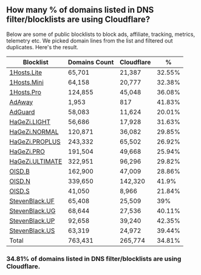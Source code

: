 ## How many % of domains listed in DNS filter/blocklists are using Cloudflare?


Below are some of public blocklists to block ads, affiliate, tracking, metrics, telemetry etc.
We picked domain lines from the list and filtered out duplicates.
Here's the result.


| Blocklist | Domains Count | Cloudflare | % |
| --- | --- | --- | --- |
| [1Hosts.Lite](https://raw.githubusercontent.com/badmojr/1Hosts/master/Lite/hosts.win) | 65,701 | 21,387 | 32.55% |
| [1Hosts.Mini](https://raw.githubusercontent.com/badmojr/1Hosts/master/mini/hosts.win) | 64,158 | 20,777 | 32.38% |
| [1Hosts.Pro](https://raw.githubusercontent.com/badmojr/1Hosts/master/Pro/hosts.win) | 124,855 | 45,048 | 36.08% |
| [AdAway](https://raw.githubusercontent.com/AdAway/adaway.github.io/master/hosts.txt) | 1,953 | 817 | 41.83% |
| [AdGuard](https://adguardteam.github.io/AdGuardSDNSFilter/Filters/filter.txt) | 58,083 | 11,624 | 20.01% |
| [HaGeZi.LIGHT](https://raw.githubusercontent.com/hagezi/dns-blocklists/main/hosts/light.txt) | 56,686 | 17,928 | 31.63% |
| [HaGeZi.NORMAL](https://raw.githubusercontent.com/hagezi/dns-blocklists/main/hosts/multi.txt) | 120,871 | 36,082 | 29.85% |
| [HaGeZi.PROPLUS](https://raw.githubusercontent.com/hagezi/dns-blocklists/main/hosts/pro.plus.txt) | 243,332 | 65,502 | 26.92% |
| [HaGeZi.PRO](https://raw.githubusercontent.com/hagezi/dns-blocklists/main/hosts/pro.txt) | 191,504 | 49,668 | 25.94% |
| [HaGeZi.ULTIMATE](https://raw.githubusercontent.com/hagezi/dns-blocklists/main/hosts/ultimate.txt) | 322,951 | 96,296 | 29.82% |
| [OISD.B](https://big.oisd.nl/dnsmasq) | 162,900 | 47,009 | 28.86% |
| [OISD.N](https://nsfw.oisd.nl/dnsmasq) | 339,650 | 142,320 | 41.9% |
| [OISD.S](https://small.oisd.nl/dnsmasq) | 41,050 | 8,966 | 21.84% |
| [StevenBlack.UF](https://raw.githubusercontent.com/StevenBlack/hosts/master/alternates/fakenews/hosts) | 65,408 | 25,509 | 39% |
| [StevenBlack.UG](https://raw.githubusercontent.com/StevenBlack/hosts/master/alternates/gambling/hosts) | 68,644 | 27,536 | 40.11% |
| [StevenBlack.UP](https://raw.githubusercontent.com/StevenBlack/hosts/master/alternates/porn/hosts) | 92,658 | 39,240 | 42.35% |
| [StevenBlack.US](https://raw.githubusercontent.com/StevenBlack/hosts/master/alternates/social/hosts) | 63,319 | 24,972 | 39.44% |
| Total | 763,431 | 265,774 | 34.81% |


### 34.81% of domains listed in DNS filter/blocklists are using Cloudflare.